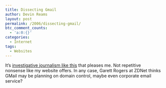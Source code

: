 ```yaml
---
title: Dissecting Gmail
author: Devin Reams
layout: post
permalink: /2006/dissecting-gmail/
btc_comment_counts:
  - 'a:0:{}'
categories:
  - Internet
tags:
  - Websites
---
```

It&#8217;s [investigative journalism like this][1] that pleases me. Not repetitive nonsense like my website offers. In any case, Garett Rogers at ZDNet thinks GMail may be planning on domain control, maybe even corporate email service?

 [1]: http://blogs.zdnet.com/Google/?p=95